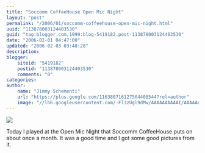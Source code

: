 ```yaml
---
title: "Soccomm CoffeeHouse Open Mic Night"
layout: "post"
permalink: "/2006/01/soccomm-coffeehouse-open-mic-night.html"
uuid: "113878003124403530"
guid: "tag:blogger.com,1999:blog-5419182.post-113878003124403530"
date: "2006-02-01 04:47:00"
updated: "2006-02-03 03:48:28"
description:
blogger:
    siteid: "5419182"
    postid: "113878003124403530"
    comments: "0"
categories:
author:
    name: "Jimmy Schementi"
    url: "https://plus.google.com/116380716127564408544?rel=author"
    image: "//lh6.googleusercontent.com/-Fl3zUgl9dMw/AAAAAAAAAAI/AAAAAAAABYQ/CvQezyGiMP4/s512-c/photo.jpg"
---
```


<a href="http://www.flickr.com/photos/jschementi/93938416/"><img src="http://static.flickr.com/27/93938416_aae96d3a4c_o.jpg" /></a>

Today I played at the Open Mic Night that Soccomm CoffeeHouse puts on about once a month. It was a good time and I got some good pictures from it.